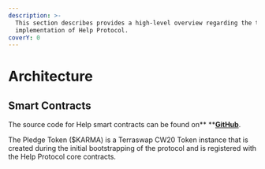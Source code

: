 ```yaml
---
description: >-
  This section describes provides a high-level overview regarding the technical
  implementation of Help Protocol.
coverY: 0
---
```


# Architecture

## Smart Contracts

The source code for Help smart contracts can be found on** **[**GitHub**](https://github.com/Help-Protocol/help-pcontracts).

The Pledge Token ($KARMA) is a Terraswap CW20 Token instance that is created during the initial bootstrapping of the protocol and is registered with the Help Protocol core contracts.
